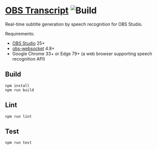 # [OBS Transcript](https://akabe.github.io/obs-transcript/) ![Build](https://github.com/akabe/obs-transcript/workflows/Publish/badge.svg)

Real-time subtitle generation by speech recognition for OBS Studio.

Requirements:

- [OBS Studio](https://obsproject.com/) 25+
- [obs-websocket](https://github.com/Palakis/obs-websocket/releases) 4.8+
- Google Chrome 33+ or Edge 79+ (a web browser supporting speech recognition API)

## Build

``` shell
npm install
npm run build
```

## Lint

``` shell
npm run lint
```

## Test

``` shell
npm run test
```
